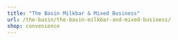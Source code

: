 ```yaml
---
title: "The Basin Milkbar & Mixed Business"
url: /the-basin/the-basin-milkbar-and-mixed-business/
shop: convenience
---
```

